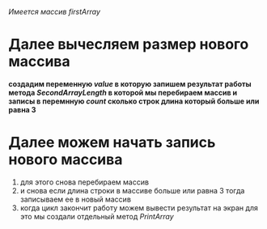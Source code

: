 *Имеется массив firstArray*

# Далее вычесляем размер нового массива
**создадим переменную *value* в которую запишем результат работы метода *SecondArrayLength* в которой мы перебираем массив и записы в перемнную *count* сколько строк длина который больше или равна 3**

# Далее можем начать запись нового массива
1) для этого снова перебираем массив
2) и снова если длина строки в массиве больше или равна 3 тогда записываем ее в новый массив
3) когда цикл закончит работу можем вывести результат на экран для это мы создали отдельный метод *PrintArray*
